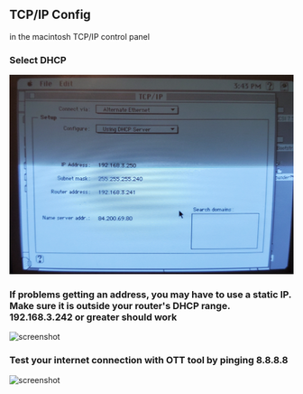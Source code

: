 ## TCP/IP Config 
in the macintosh TCP/IP control panel

### Select DHCP

![screenshot](img/tcpip1.png)
    
### If problems getting an address, you may have to use a static IP.  Make sure it is outside your router's DHCP range. 192.168.3.242 or greater should work

![screenshot](img/tcpip2.jpg)

### Test your internet connection with OTT tool by pinging 8.8.8.8

![screenshot](img/tcpip3.jpg)